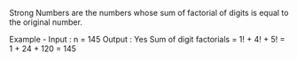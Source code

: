 Strong Numbers are the numbers whose sum of factorial of digits is equal to the original number.

Example - 
Input  : n = 145
Output : Yes
Sum of digit factorials = 1! + 4! + 5!
                        = 1 + 24 + 120
                        = 145